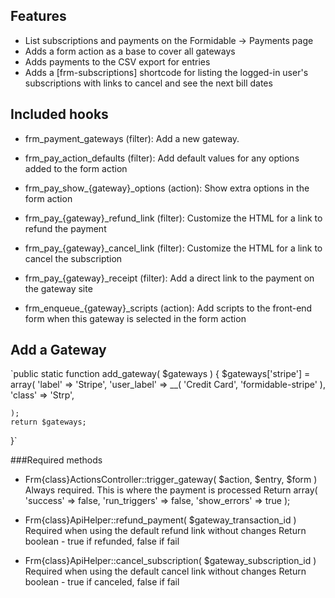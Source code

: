 ## Features
* List subscriptions and payments on the Formidable -> Payments page
* Adds a form action as a base to cover all gateways
* Adds payments to the CSV export for entries
* Adds a [frm-subscriptions] shortcode for listing the logged-in user's subscriptions with links to cancel and see the next bill dates

## Included hooks
* frm_payment_gateways (filter): Add a new gateway.

* frm_pay_action_defaults (filter): Add default values for any options added to the form action
* frm_pay_show_{gateway}_options (action): Show extra options in the form action

* frm_pay_{gateway}_refund_link (filter): Customize the HTML for a link to refund the payment
* frm_pay_{gateway}_cancel_link (filter): Customize the HTML for a link to cancel the subscription
* frm_pay_{gateway}_receipt (filter): Add a direct link to the payment on the gateway site

* frm_enqueue_{gateway}_scripts (action): Add scripts to the front-end form when this gateway is selected in the form action

## Add a Gateway
`public static function add_gateway( $gateways ) {
	$gateways['stripe'] = array(
		'label' => 'Stripe',
		'user_label' => __( 'Credit Card', 'formidable-stripe' ),
		'class' => 'Strp',
		
	);
	return $gateways;
}`

###Required methods
* Frm{class}ActionsController::trigger_gateway( $action, $entry, $form )
Always required. This is where the payment is processed
Return array( 'success' => false, 'run_triggers' => false, 'show_errors' => true );

* Frm{class}ApiHelper::refund_payment( $gateway_transaction_id )
Required when using the default refund link without changes
Return boolean - true if refunded, false if fail

* Frm{class}ApiHelper::cancel_subscription( $gateway_subscription_id )
Required when using the default cancel link without changes
Return boolean - true if canceled, false if fail
